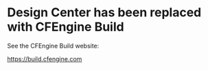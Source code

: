 # Design Center has been replaced with CFEngine Build

See the CFEngine Build website:

https://build.cfengine.com


